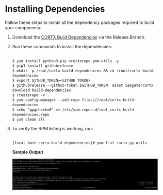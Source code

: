 # Installing Dependencies

Follow these steps to install all the dependency packages required to build your components:

1. Download the [CORTX Build Dependencies](https://github.com/Seagate/cortx/releases/tag/build-dependencies) via the Release Branch.
2. Run these commands to install the dependencies:

    ```shell
    
    $ yum install python3-pip createrepo yum-utils -y
    $ pip3 install githubrelease
    $ mkdir -p /root/cortx-build-dependencies && cd /root/cortx-build-dependencies
    $ export GITHUB_TOKEN=<GITHUB TOKEN>
    $ githubrelease --github-token $GITHUB_TOKEN  asset Seagate/cortx download build-dependencies
    $ createrepo -v .
    $ yum-config-manager --add-repo file:///root/cortx-build-dependencies
    $ echo "gpgcheck=0" >> /etc/yum.repos.d/root_cortx-build-dependencies.repo
    $ yum clean all
    ```
    
3. To verify the RPM listing is working, run:

    ```shell
    
    [local_host cortx-build-dependencies]# yum list cortx-py-utils
    ```
    
    **Sample Output**
    
   <img src="Dependencies.png?raw=true">
